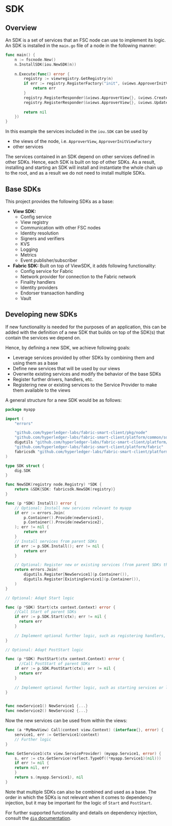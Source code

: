 # SDK

## Overview

An SDK is a set of services that an FSC node can use to implement its logic. An SDK is installed in the `main.go` file of a node in the following manner:
```go
func main() {
	n := fscnode.New()
	n.InstallSDK(iou.NewSDK(n))
	
	n.Execute(func() error {
		registry := viewregistry.GetRegistry(n)
		if err := registry.RegisterFactory("init", &views.ApproverInitViewFactory{}); err != nil {
			return err
		}
		registry.RegisterResponder(&views.ApproverView{}, &views.CreateIOUView{})
		registry.RegisterResponder(&views.ApproverView{}, &views.UpdateIOUView{})
		
		return nil
	})
}
```

In this example the services included in the `iou.SDK` can be used by
* the views of the node, i.e. `ApproverView`, `ApproverInitViewFactory`
* other services

The services contained in an SDK depend on other services defined in other SDKs. Hence, each SDK is built on top of other SDKs. As a result, installing and starting an SDK will install and instantiate the whole chain up to the root, and as a result we do not need to install multiple SDKs.

## Base SDKs

This project provides the following SDKs as a base:
* **View SDK:**
  * Config service
  * View registry
  * Communication with other FSC nodes
  * Identity resolution
  * Signers and verifiers
  * KVS
  * Logging
  * Metrics
  * Event publisher/subscriber
* **Fabric SDK:** Built on top of ViewSDK, it adds following functionality:
  * Config service for Fabric
  * Network provider for connection to the Fabric network
  * Finality handlers
  * Identity providers
  * Endorser transaction handling
  * Vault

## Developing new SDKs

If new functionality is needed for the purposes of an application, this can be added with the definition of a new SDK that builds on top of the SDK(s) that contain the services we depend on.

Hence, by defining a new SDK, we achieve following goals:
* Leverage services provided by other SDKs by combining them and using them as a base
* Define new services that will be used by our views
* Overwrite existing services and modify the behavior of the base SDKs
* Register further drivers, handlers, etc.
* Registering new or existing services to the Service Provider to make them available to the views

A general structure for a new SDK would be as follows:
```go
package myapp

import (
	"errors"

	"github.com/hyperledger-labs/fabric-smart-client/pkg/node"
	"github.com/hyperledger-labs/fabric-smart-client/platform/common/sdk/dig"
	digutils "github.com/hyperledger-labs/fabric-smart-client/platform/common/utils/dig"
	"github.com/hyperledger-labs/fabric-smart-client/platform/fabric"
	fabricsdk "github.com/hyperledger-labs/fabric-smart-client/platform/fabric/sdk/dig"
)

type SDK struct {
	dig.SDK
}

func NewSDK(registry node.Registry) *SDK {
	return &SDK{SDK: fabricsdk.NewSDK(registry)}
}

func (p *SDK) Install() error {
	// Optional: Install new services relevant to myapp
	if err := errors.Join(
		p.Container().Provide(newService1),
		p.Container().Provide(newService2),
	); err != nil {
		return err
	}
	// Install services from parent SDKs
	if err := p.SDK.Install(); err != nil {
		return err
	}

	// Optional: Register new or existing services (from parent SDKs that haven't been registered), so they can be used by the views.
	return errors.Join(
		digutils.Register[NewService1](p.Container()),
		digutils.Register[ExistingService1](p.Container()),
	)
}

// Optional: Adapt Start logic

func (p *SDK) Start(ctx context.Context) error {
    //Call Start of parent SDKs
    if err := p.SDK.Start(ctx); err != nil {
      return err
    }
  
    // Implement optional further logic, such as registering handlers, drivers, calling init views.
}

// Optional: Adapt PostStart logic

func (p *SDK) PostStart(ctx context.Context) error {
      //Call PostStart of parent SDKs
    if err := p.SDK.PostStart(ctx); err != nil {
      return err
    }
  
    // Implement optional further logic, such as starting services or listeners.
}


func newService1() NewService1 {...}
func newService2() NewService2 {...}
```

Now the new services can be used from within the views:
```go
func (a *MyNewView) Call(context view.Context) (interface{}, error) {
    service1, err := GetService1(context)
    // Further logic
}

func GetService1(ctx view.ServiceProvider) (myapp.Service1, error) {
    s, err := ctx.GetService(reflect.TypeOf((*myapp.Service1)(nil)))
    if err != nil {
    return nil, err
    }
    return s.(myapp.Service1), nil
}
```

Note that multiple SDKs can also be combined and used as a base.
The order in which the SDKs is not relevant when it comes to dependency injection, but it may be important for the logic of `Start` and `PostStart`.

For further supported functionality and details on dependency injection, consult the [`dig` documentation](https://github.com/uber-go/dig).